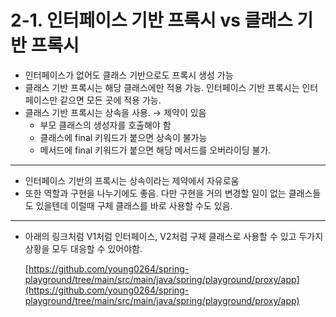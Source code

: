 # 2-1. 인터페이스 기반 프록시 vs 클래스 기반 프록시

* 인터페이스가 없어도 클래스 기반으로도 프록시 생성 가능
* 클래스 기반 프록시는 해당 클래스에만 적용 가능. 인터페이스 기반 프록시는 인터페이스만 같으면 모든 곳에 적용 가능.
* 클래스 기반 프록시는 상속을 사용. → 제약이 있음
  * 부모 클래스의 생성자를 호출해야 함
  * 클래스에 final 키워드가 붙으면 상속이 불가능
  * 메서드에 final 키워드가 붙으면 해당 메서드를 오버라이딩 불가.

***

* 인터페이스 기반의 프록시는 상속이라는 제약에서 자유로움
* 또한 역할과 구현을 나누기에도 좋음. 다만 구현을 거의 변경할 일이 없는 클래스들도 있을텐데 이럴때 구체 클래스를 바로 사용할 수도 있음.

***

*   아래의 링크처럼 V1처럼 인터페이스, V2처럼 구체 클래스로 사용할 수 있고 두가지 상황을 모두 대응할 수 있어야함.

    [https://github.com/young0264/spring-playground/tree/main/src/main/java/spring/playground/proxy/app](https://github.com/young0264/spring-playground/tree/main/src/main/java/spring/playground/proxy/app)
